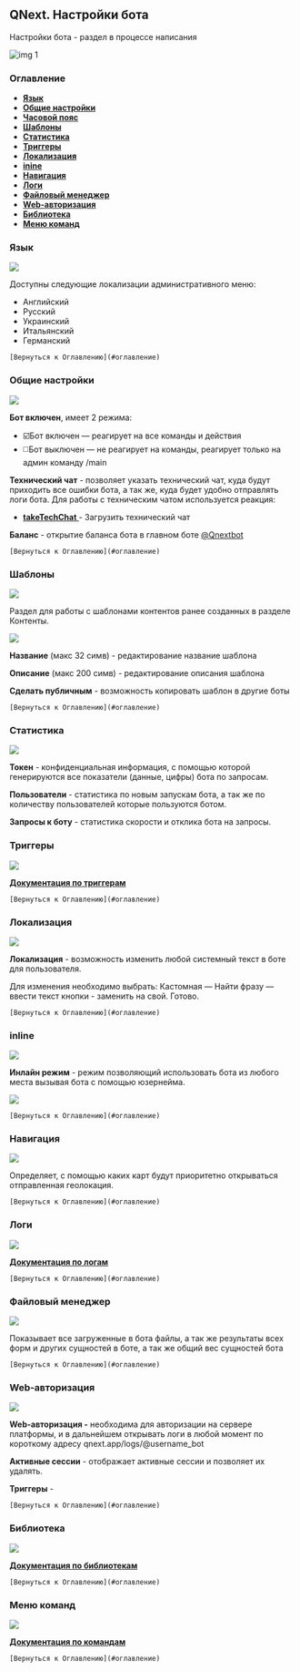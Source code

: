 ## QNext. Настройки бота

Настройки бота - раздел в процессе написания


![img 1](./1.png)
### Оглавление
* [**Язык**](#язык)
* [**Общие настройки**](#общие-настроики)
* [**Часовой пояс**](#часовои-пояс)
* [**Шаблоны**](#шаблоны)
* [**Статистика**](#статистика)
* [**Триггеры** ](#триггеры)
* [**Локализация**](#локализация)
* [**inine**](#inline)
* [**Навигация**](#навигация)
* [**Логи**  ](#логи)
* [**Файловый менеджер**](#фаиловыи-менеджер)
* [**Web-авторизация**](#web-авторизация)
* [**Библиотека**](#библиотека)
* [**Меню команд**  ](#меню-команд)




### Язык


![](./2.png)

Доступны следующие локализации административного меню:
* Английский
* Русский
* Украинский
* Итальянский 
* Германский
```plain
[Вернуться к Оглавлению](#оглавление)
```
### Общие настройки


![](./3.png)

**Бот включен**, имеет 2 режима:
* ☑️Бот включен  — реагирует на все команды и действия
* ◻️Бот выключен — не реагирует на команды, реагирует только на админ команду /main

**Технический чат** - позволяет указать технический чат, куда будут приходить все ошибки бота, а так же, куда будет удобно отправлять логи бота. Для работы с техническим чатом используется реакция:
* [**takeTechChat**  ](/docs-test/_export/reactions/taketechchat)- Загрузить технический чат

**Баланс** - открытие баланса бота в главном боте [@Qnextbot](http://t.me/QNextBot) 
```plain
[Вернуться к Оглавлению](#оглавление)
```
### Шаблоны

![](./4.png)

Раздел для работы с шаблонами контентов ранее созданных в разделе Контенты.

![](./5.png)

**Название** (макс 32 симв) - редактирование название шаблона 

**Описание** (макс 200 симв) - редактирование описания шаблона

**Сделать публичным** - возможность копировать шаблон в другие боты
```plain
[Вернуться к Оглавлению](#оглавление)
```
### Статистика


![](./6.png)

**Токен** - конфиденциальная информация, с помощью которой генерируются все показатели (данные, цифры) бота по запросам.

**Пользователи** - статистика по новым запускам бота, а так же по количеству пользователей которые пользуются ботом.

**Запросы к боту** - статистика скорости и отклика бота на запросы.
### Триггеры

![](./7.png)

[**Документация по триггерам**](/docs-test/_export/triggers)


```plain
[Вернуться к Оглавлению](#оглавление)
```
### Локализация 


![](./8.png)

**Локализация** - возможность изменить любой системный текст в боте для пользователя.

Для изменения необходимо выбрать: Кастомная — Найти фразу — ввести текст кнопки - заменить на свой. Готово.
```plain
[Вернуться к Оглавлению](#оглавление)
```
### inline


![](./9.png)

**Инлайн режим** - режим позволяющий использовать бота из любого места вызывая бота с помощью юзернейма.

![](./10.png)
```plain
[Вернуться к Оглавлению](#оглавление)
```
### Навигация


![](./11.png)

Определяет, с помощью каких карт будут приоритетно открываться отправленная геолокация.
```plain
[Вернуться к Оглавлению](#оглавление)
```
### Логи


![](./12.png)

[**Документация по логам**](/docs-test/_export/reactions/log)
```plain
[Вернуться к Оглавлению](#оглавление)
```
### Файловый менеджер


![](./13.png)

Показывает все загруженные в бота файлы, а так же результаты всех форм и других сущностей в боте, а так же общий вес сущностей бота
```plain
[Вернуться к Оглавлению](#оглавление)
```
### Web-авторизация


![](./14.png)

**Web-авторизация -** необходима для авторизации на сервере платформы, и в дальнейшем открывать логи в любой момент по короткому адресу qnext.app/logs/@username_bot

**Активные сессии** - отображает активные сессии и позволяет их удалять.

**Триггеры** - 
```plain
[Вернуться к Оглавлению](#оглавление)
```
### Библиотека


![](./15.png)

[**Документация по библиотекам**](/docs-test/_export/script/library)
```plain
[Вернуться к Оглавлению](#оглавление)
```
### Меню команд


![](./16.png)

[**Документация по командам**](/docs-test/_export/admin/command-about)
```plain
[Вернуться к Оглавлению](#оглавление)
```

